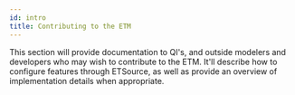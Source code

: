 ```yaml
---
id: intro
title: Contributing to the ETM
---
```


This section will provide documentation to QI's, and outside modelers and developers who may wish to contribute to the ETM. It'll describe how to configure features through ETSource, as well as provide an overview of implementation details when appropriate.
